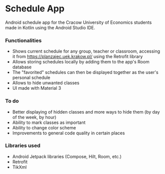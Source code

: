 # Schedule App

Android schedule app for the Cracow University of Economics students made in Kotlin using the Android Studio IDE.

### Functionalities
- Shows current schedule for any group, teacher or classroom, accessing it from https://planzajec.uek.krakow.pl/ using the Retrofit library
- Allows storing schedules locally by adding them to the app's Room database
- The "favorited" schedules can then be displayed together as the user's personal schedule
- Allows to hide unwanted classes
- UI made with Material 3 

### To do
- Better displaying of hidden classes and more ways to hide them (by day of the week, by hour)
- Ability to mark classes as important
- Ability to change color scheme
- Improvements to general code quality in certain places

### Libraries used
- Android Jetpack libraries (Compose, Hilt, Room, etc.)
- Retrofit
- TikXml
